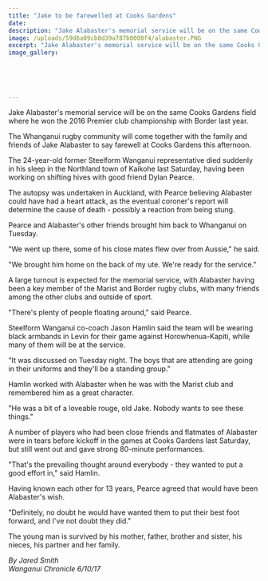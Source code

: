 ```yaml
---
title: "Jake to be farewelled at Cooks Gardens"
date: 
description: "Jake Alabaster's memorial service will be on the same Cooks Gardens field where he won the 2016 Premier club championship with Border last year..."
image: /uploads/59d6a09cb8d39a787b0000f4/alabaster.PNG
excerpt: "Jake Alabaster's memorial service will be on the same Cooks Gardens field where he won the 2016 Premier club championship with Border last year."
image_gallery:
    
    
    
    
    
---
```


<p><span>Jake Alabaster's memorial service will be on the same Cooks Gardens field where he won the 2016 Premier club championship with Border last year.</span></p>
<p class="element element-paragraph">The Whanganui rugby community will come together with the family and friends of Jake Alabaster to say farewell at Cooks Gardens this afternoon.</p>
<p class="element element-paragraph">The 24-year-old former Steelform Wanganui representative died suddenly in his sleep in the Northland town of Kaikohe last Saturday, having been working on shifting hives with good friend Dylan Pearce.</p>
<p class="element element-paragraph">The autopsy was undertaken in Auckland, with Pearce believing Alabaster could have had a heart attack, as the eventual coroner's report will determine the cause of death - possibly a reaction from being stung.</p>
<p class="element element-paragraph">Pearce and Alabaster's other friends brought him back to Whanganui on Tuesday.</p>
<p class="element element-paragraph">"We went up there, some of his close mates flew over from Aussie," he said.</p>
<p class="element element-paragraph">"We brought him home on the back of my ute. We're ready for the service."</p>
<p class="element element-paragraph">A large turnout is expected for the memorial service, with Alabaster having been a key member of the Marist and Border rugby clubs, with many friends among the other clubs and outside of sport.</p>
<p class="element element-paragraph">"There's plenty of people floating around," said Pearce.</p>
<p class="element element-paragraph">Steelform Wanganui co-coach Jason Hamlin said the team will be wearing black armbands in Levin for their game against Horowhenua-Kapiti, while many of them will be at the service.</p>
<p class="element element-paragraph">"It was discussed on Tuesday night. The boys that are attending are going in their uniforms and they'll be a standing group."</p>
<p class="element element-paragraph">Hamlin worked with Alabaster when he was with the Marist club and remembered him as a great character.</p>
<p class="element element-paragraph">"He was a bit of a loveable rouge, old Jake. Nobody wants to see these things."</p>
<p class="element element-paragraph">A number of players who had been close friends and flatmates of Alabaster were in tears before kickoff in the games at Cooks Gardens last Saturday, but still went out and gave strong 80-minute performances.</p>
<p class="element element-paragraph">"That's the prevailing thought around everybody - they wanted to put a good effort in," said Hamlin.</p>
<p class="element element-paragraph">Having known each other for 13 years, Pearce agreed that would have been Alabaster's wish.</p>
<p class="element element-paragraph">"Definitely, no doubt he would have wanted them to put their best foot forward, and I've not doubt they did."</p>
<p class="element element-paragraph">The young man is survived by his mother, father, brother and sister, his nieces, his partner and her family.</p>
<p class="element element-paragraph"><em>By Jared Smith</em><br /><em>Wanganui Chronicle 6/10/17</em></p>

